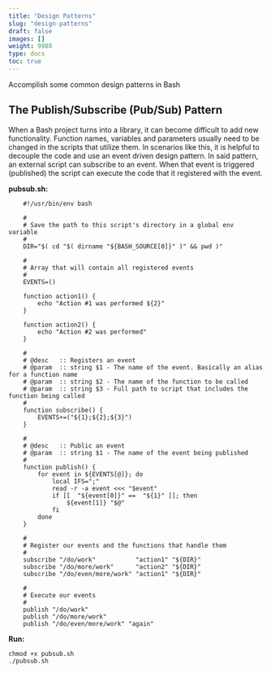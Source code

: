 ```yaml
---
title: "Design Patterns"
slug: "design-patterns"
draft: false
images: []
weight: 9988
type: docs
toc: true
---
```


Accomplish some common design patterns in Bash

## The Publish/Subscribe (Pub/Sub) Pattern
When a Bash project turns into a library, it can become difficult to add new functionality. Function names, variables and parameters usually need to be changed in the scripts that utilize them. In scenarios like this, it is helpful to decouple the code and use an event driven design pattern. In said pattern, an external script can subscribe to an event. When that event is triggered (published) the script can execute the code that it registered with the event.

**pubsub.sh:**
```
    #!/usr/bin/env bash

    #
    # Save the path to this script's directory in a global env variable
    #
    DIR="$( cd "$( dirname "${BASH_SOURCE[0]}" )" && pwd )"

    #
    # Array that will contain all registered events
    #
    EVENTS=()

    function action1() {
        echo "Action #1 was performed ${2}"
    }

    function action2() {
        echo "Action #2 was performed"
    }

    #
    # @desc   :: Registers an event
    # @param  :: string $1 - The name of the event. Basically an alias for a function name
    # @param  :: string $2 - The name of the function to be called
    # @param  :: string $3 - Full path to script that includes the function being called
    #
    function subscribe() {
        EVENTS+=("${1};${2};${3}")
    }

    #
    # @desc   :: Public an event
    # @param  :: string $1 - The name of the event being published
    #
    function publish() {
        for event in ${EVENTS[@]}; do
            local IFS=";"
            read -r -a event <<< "$event"
            if [[  "${event[0]}" ==  "${1}" ]]; then
                ${event[1]} "$@"
            fi
        done
    }

    #
    # Register our events and the functions that handle them
    #
    subscribe "/do/work"           "action1" "${DIR}"
    subscribe "/do/more/work"      "action2" "${DIR}"
    subscribe "/do/even/more/work" "action1" "${DIR}"

    #
    # Execute our events
    #
    publish "/do/work"
    publish "/do/more/work"
    publish "/do/even/more/work" "again"
```

**Run:**
```
chmod +x pubsub.sh
./pubsub.sh
```

